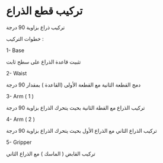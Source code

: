 # تركيب قطع الذراع
تركيب ذراع بزاوية 90 درجة

خطوات التركيب :

1- Base

تثبيت قاعدة الذراع على سطح ثابت

2- Waist

دمج القطعة الثانية مع القطعة الأولى (القاعدة ) بمقدار 90 درجة

3- Arm ( 1 )

تركيب الذراع مع القطة الثانية بحيث يتحرك الذراع بزاوية 90 درجة

4- Arm ( 2 )

تركيب الذراع الثاني مع الذراع الأول بحيث يتحرك الذراع بزاوية 90 درجة

5- Gripper

تركيب القابض ( الماسك ) مع الذراع الثاني 
